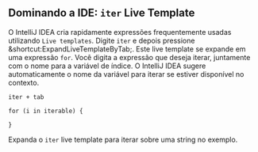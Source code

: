## Dominando a IDE: `iter` Live Template

O IntelliJ IDEA cria rapidamente expressões frequentemente usadas utilizando <span class="control">`Live templates`</span>. Digite `iter` e depois pressione <span class="shortcut">&shortcut:ExpandLiveTemplateByTab;</span>. Este live template se expande em uma expressão `for`. Você digita a expressão que deseja iterar, juntamente com o nome para a variável de índice. O IntelliJ IDEA sugere automaticamente o nome da variável para iterar se estiver disponível no contexto.

```text
iter + tab

for (i in iterable) {

}
```

Expanda o `iter` live template para iterar sobre uma string no exemplo.